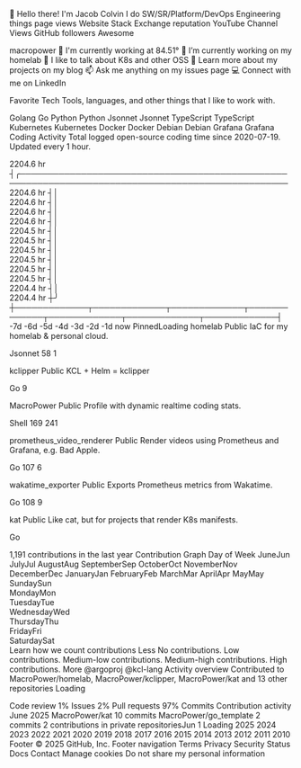 👋 Hello there! I'm Jacob Colvin
I do SW/SR/Platform/DevOps Engineering things
page views Website Stack Exchange reputation YouTube Channel Views GitHub followers Awesome

macropower
🏢  I'm currently working at 84.51°
🌱  I’m currently working on my homelab
💬  I like to talk about K8s and other OSS
📖  Learn more about my projects on my blog
📫  Ask me anything on my issues page
💻  Connect with me on LinkedIn

Favorite Tech
Tools, languages, and other things that I like to work with.

Golang
Go	Python
Python	Jsonnet
Jsonnet	TypeScript
TypeScript	Kubernetes
Kubernetes	Docker
Docker	Debian
Debian	Grafana
Grafana
Coding Activity
Total logged open-source coding time since 2020-07-19. Updated every 1 hour.

  2204.6 hr  ┤╭────────────────────────────────────────────────────────────────────────────────────────────────── 
  2204.6 hr  ┤│                                                                                                   
  2204.6 hr  ┤│                                                                                                   
  2204.6 hr  ┤│                                                                                                   
  2204.6 hr  ┤│                                                                                                   
  2204.5 hr  ┤│                                                                                                   
  2204.5 hr  ┤│                                                                                                   
  2204.5 hr  ┤│                                                                                                   
  2204.5 hr  ┤│                                                                                                   
  2204.5 hr  ┤│                                                                                                   
  2204.5 hr  ┤│                                                                                                   
  2204.4 hr  ┤│                                                                                                   
  2204.4 hr  ┼╯                                                                                                   
             ┼─────────────┬─────────────┬─────────────┬─────────────┬─────────────┬─────────────┬─────────────┤ 
            -7d           -6d           -5d           -4d           -3d           -2d           -1d           now
PinnedLoading
 homelab Public
IaC for my homelab & personal cloud.

 Jsonnet  58  1

 kclipper Public
KCL + Helm = kclipper

 Go  9

 MacroPower Public
Profile with dynamic realtime coding stats.

 Shell  169  241

 prometheus_video_renderer Public
Render videos using Prometheus and Grafana, e.g. Bad Apple.

 Go  107  6

 wakatime_exporter Public
Exports Prometheus metrics from Wakatime.

 Go  108  9

 kat Public
Like cat, but for projects that render K8s manifests.

 Go

1,191 contributions in the last year
Contribution Graph
Day of Week	JuneJun	JulyJul	AugustAug	SeptemberSep	OctoberOct	NovemberNov	DecemberDec	JanuaryJan	FebruaryFeb	MarchMar	AprilApr	MayMay
SundaySun																																																					
MondayMon																																																					
TuesdayTue																																																					
WednesdayWed																																																					
ThursdayThu																																																					
FridayFri																																																					
SaturdaySat																																																					
Learn how we count contributions
Less
No contributions.
Low contributions.
Medium-low contributions.
Medium-high contributions.
High contributions.
More
 @argoproj
 @kcl-lang
Activity overview
Contributed to MacroPower/homelab, MacroPower/kclipper, MacroPower/kat and 13 other repositories
Loading
 
Code review
1%
Issues
2%
Pull requests
97%
Commits
Contribution activity
June 2025
MacroPower/kat 10 commits
MacroPower/go_template 2 commits
2 contributions in private repositoriesJun 1
Loading
2025
2024
2023
2022
2021
2020
2019
2018
2017
2016
2015
2014
2013
2012
2011
2010
Footer
© 2025 GitHub, Inc.
Footer navigation
Terms
Privacy
Security
Status
Docs
Contact
Manage cookies
Do not share my personal information
